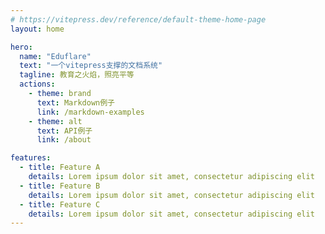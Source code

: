 ```yaml
---
# https://vitepress.dev/reference/default-theme-home-page
layout: home

hero:
  name: "Eduflare"
  text: "一个vitepress支撑的文档系统"
  tagline: 教育之火焰，照亮平等
  actions:
    - theme: brand
      text: Markdown例子
      link: /markdown-examples
    - theme: alt
      text: API例子
      link: /about

features:
  - title: Feature A
    details: Lorem ipsum dolor sit amet, consectetur adipiscing elit
  - title: Feature B
    details: Lorem ipsum dolor sit amet, consectetur adipiscing elit
  - title: Feature C
    details: Lorem ipsum dolor sit amet, consectetur adipiscing elit
---
```


